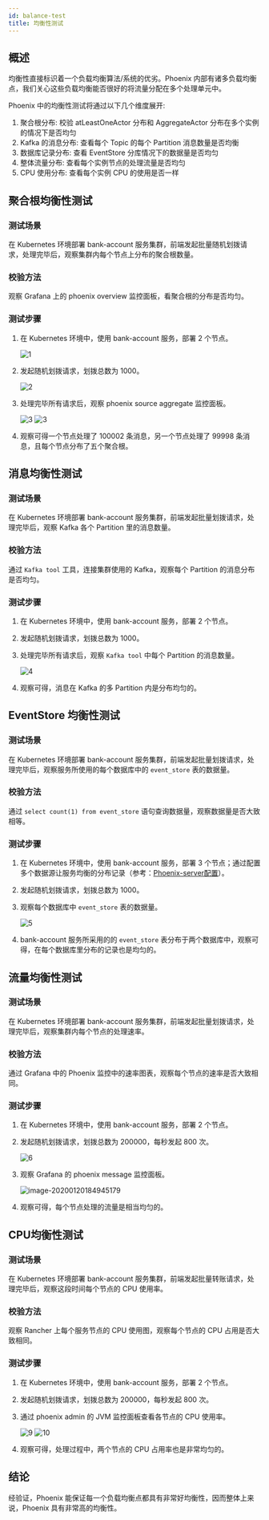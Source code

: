 ```yaml
---
id: balance-test
title: 均衡性测试
---
```


## 概述

均衡性直接标识着一个负载均衡算法/系统的优劣。Phoenix 内部有诸多负载均衡点，我们关心这些负载均衡能否很好的将流量分配在多个处理单元中。

Phoenix 中的均衡性测试将通过以下几个维度展开:

1. 聚合根分布: 校验 atLeastOneActor 分布和 AggregateActor 分布在多个实例的情况下是否均匀
2. Kafka 的消息分布: 查看每个 Topic 的每个 Partition 消息数量是否均衡
3. 数据库记录分布: 查看 EventStore 分库情况下的数据量是否均匀
4. 整体流量分布: 查看每个实例节点的处理流量是否均匀
5. CPU 使用分布: 查看每个实例 CPU 的使用是否一样

## 聚合根均衡性测试

### 测试场景

在 Kubernetes 环境部署 bank-account 服务集群，前端发起批量随机划拨请求，处理完毕后，观察集群内每个节点上分布的聚合根数量。

### 校验方法

观察 Grafana 上的 phoenix overview 监控面板，看聚合根的分布是否均匀。

### 测试步骤

1. 在 Kubernetes 环境中，使用 bank-account 服务，部署 2 个节点。

   ![1](../../assets/phoenix2.x/phoenix-test/balance/1.png)

2. 发起随机划拨请求，划拨总数为 1000。

   ![2](../../assets/phoenix2.x/phoenix-test/balance/2.png)

3. 处理完毕所有请求后，观察 phoenix source aggregate 监控面板。

   ![3](../../assets/phoenix2.x/phoenix-test/balance/3.png)
   ![3](../../assets/phoenix2.x/phoenix-test/balance/11.png)

4. 观察可得一个节点处理了 100002 条消息，另一个节点处理了 99998 条消息，且每个节点分布了五个聚合根。

## 消息均衡性测试

### 测试场景

在 Kubernetes 环境部署 bank-account 服务集群，前端发起批量划拨请求，处理完毕后，观察 Kafka 各个 Partition 里的消息数量。

### 校验方法

通过 `Kafka tool` 工具，连接集群使用的 Kafka，观察每个 Partition 的消息分布是否均匀。

### 测试步骤

1. 在 Kubernetes 环境中，使用 bank-account 服务，部署 2 个节点。

2. 发起随机划拨请求，划拨总数为 1000。

3. 处理完毕所有请求后，观察 `Kafka tool` 中每个 Partition 的消息数量。

   ![4](../../assets/phoenix2.x/phoenix-test/balance/4.png)

4. 观察可得，消息在 Kafka 的多 Partition 内是分布均匀的。

## EventStore 均衡性测试

### 测试场景

在 Kubernetes 环境部署 bank-account 服务集群，前端发起批量划拨请求，处理完毕后，观察服务所使用的每个数据库中的 `event_store` 表的数据量。

### 校验方法

通过 `select count(1) from event_store` 语句查询数据量，观察数据量是否大致相等。

### 测试步骤

1. 在 Kubernetes 环境中，使用 bank-account 服务，部署 3 个节点；通过配置多个数据源让服务均衡的分布记录（参考：[Phoenix-server配置](../02-phoenix-core/05-config.md#Phoenix-server配置)）。

2. 发起随机划拨请求，划拨总数为 1000。

3. 观察每个数据库中 `event_store` 表的数据量。

   ![5](../../assets/phoenix2.x/phoenix-test/balance/5.png)

4. bank-account 服务所采用的的 `event_store` 表分布于两个数据库中，观察可得，在每个数据库里分布的记录也是均匀的。

## 流量均衡性测试

### 测试场景

在 Kubernetes 环境部署 bank-account 服务集群，前端发起批量划拨请求，处理完毕后，观察集群内每个节点的处理速率。

### 校验方法

 通过 Grafana 中的 Phoenix 监控中的速率图表，观察每个节点的速率是否大致相同。

### 测试步骤

1. 在 Kubernetes 环境中，使用 bank-account 服务，部署 2 个节点。

2. 发起随机划拨请求，划拨总数为 200000，每秒发起 800 次。

   ![6](../../assets/phoenix2.x/phoenix-test/balance/6.png)

3. 观察 Grafana 的 phoenix message 监控面板。

   ![image-20200120184945179](../../assets/phoenix2.x/phoenix-test/balance/7.png)

4. 观察可得，每个节点处理的流量是相当均匀的。

## CPU均衡性测试

### 测试场景

在 Kubernetes 环境部署 bank-account 服务集群，前端发起批量转账请求，处理完毕后，观察这段时间每个节点的 CPU 使用率。

### 校验方法

观察 Rancher 上每个服务节点的 CPU 使用图，观察每个节点的 CPU 占用是否大致相同。

### 测试步骤

1. 在 Kubernetes 环境中，使用 bank-account 服务，部署 2 个节点。

2. 发起随机划拨请求，划拨总数为 200000，每秒发起 800 次。

3. 通过 phoenix admin 的 JVM 监控面板查看各节点的 CPU 使用率。

   ![9](../../assets/phoenix2.x/phoenix-test/balance/9.png)
   ![10](../../assets/phoenix2.x/phoenix-test/balance/10.png)

4. 观察可得，处理过程中，两个节点的 CPU 占用率也是非常均匀的。

## 结论

经验证，Phoenix 能保证每一个负载均衡点都具有非常好均衡性，因而整体上来说，Phoenix 具有非常高的均衡性。